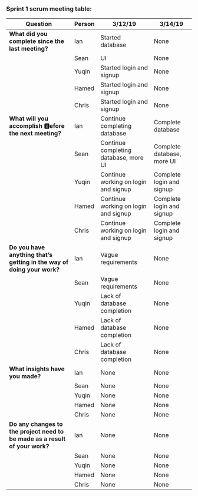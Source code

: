 ### Sprint 1 scrum meeting table:

|Question |	Person | 3/12/19 | 3/14/19 |
----------|--------|---------|---------|
|**What did you complete since the last meeting?**|	Ian |	Started database | None |
||Sean	|UI|		None|
||	Yuqin|	Started login and signup	|None	|
||	Hamed	|Started login and signup	|None	|
||	Chris	|Started login and signup	|None	|
|**What will you accomplish :b:efore the next meeting?**	|Ian	|Continue completing database|	Complete database	
||	Sean	|Continue completing database, more UI|	Complete database, more UI	
||	Yuqin	|Continue working on login and signup	|Complete login and signup	
||	Hamed	|Continue working on login and signup	|Complete login and signup	
||	Chris	|Continue working on login and signup	|Complete login and signup	
|**Do you have anything that’s getting in the way of doing your work?**|	Ian	|Vague requirements|	None	|
||	Sean	|Vague requirements|	None	|
||	Yuqin	|Lack of database completion|	None	|
||	Hamed	|Lack of database completion	|None	|
||	Chris	|Lack of database completion	|None	|
|**What insights have you made?**|	Ian|	None	|None|	
||	Sean	|None	|None	|
||	Yuqin	|None|	None|	
||	Hamed	|None|	None|	
||	Chris	|None	|None	|
|**Do any changes to the project need to be made as a result of your work?**|	Ian|	None|	None|	
||	Sean	|None	|None	|
||	Yuqin	|None	|None	|
||	Hamed	|None	|None	|
||	Chris	|None	|None	|


